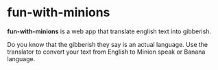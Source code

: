 # fun-with-minions

 **fun-with-minions** is a web app that translate english text into gibberish.

 Do you know that the gibberish they say is an actual language. Use the translator to convert your text from English to Minion speak or Banana language.
